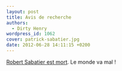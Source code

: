 ```yaml
---
layout: post
title: Avis de recherche
authors:
  - Dirty Henry
wordpress_id: 1062
cover: patrick-sabatier.jpg
date: 2012-06-28 14:11:15 +0200
---
```


[Robert Sabatier est mort](http://www.20minutes.fr/ledirect/962275/litterature-robert-sabatier-decede).
Le monde va mal !
